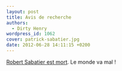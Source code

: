 ```yaml
---
layout: post
title: Avis de recherche
authors:
  - Dirty Henry
wordpress_id: 1062
cover: patrick-sabatier.jpg
date: 2012-06-28 14:11:15 +0200
---
```


[Robert Sabatier est mort](http://www.20minutes.fr/ledirect/962275/litterature-robert-sabatier-decede).
Le monde va mal !
